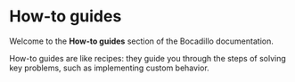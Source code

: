 # How-to guides

Welcome to the **How-to guides** section of the Bocadillo documentation.

How-to guides are like recipes: they guide you through the steps of solving key problems, such as implementing custom behavior.
